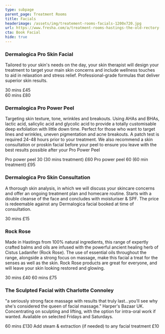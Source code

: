 ```yaml
---
type: subpage
parent_page: Treatment Rooms
title: Facials
headerimage: /assets/img/treatement-rooms-facials-1200x720.jpg
url: https://www.fresha.com/a/treatment-rooms-hastings-the-old-rectory-harold-road-uk-cro1x5rw?pId=86052
cta: Book Facial
hide: true
---
```

### Dermalogica Pro Skin Facial

Tailored to your skin's needs on the day, your skin therapist will design your treatment to target your main skin concerns and include wellness touches to aid in relaxation and stress relief. Professional-grade formulas that deliver superior skin results.

30 mins £45\
60 mins £80

### Dermalogica Pro Power Peel

Targeting skin texture, tone, wrinkles and breakouts. Using AHAs and BHAs, lactic acid, salicylic acid and glycolic acid to provide a totally customisable deep exfoliation with little down time. Perfect for those who want to target lines and wrinkles, uneven pigmentation and acne breakouts. A patch test is required 24-48 hours prior to your treatment. We also recommend a skin consultation or proskin facial before your peel to ensure you leave with the best results possible after your Pro Power Peel

Pro power peel 30 (30 mins treatment) £60
Pro power peel 60 (60 min treatment) £95

### Dermalogica Pro Skin Consultation

A thorough skin analysis, in which we will discuss your skincare concerns and offer an ongoing treatment plan and homecare routine. Starts with a double cleanse of the face and concludes with moisturiser & SPF. The price is redeemable against any Dermalogica facial booked at time of consultation.

30 mins £15

### Rock Rose

Made in Hastings from 100% natural ingredients, this range of expertly crafted balms and oils are infused with the powerful ancient healing herb of Cistus Ladanifer (Rock Rose). The use of essential oils throughout the range, alongside a strong focus on massage, make this facial a treat for the senses as well as the skin. Rock Rose products are great for everyone, and will leave your skin looking restored and glowing.

30 mins £40
60 mins £75

### The Sculpted Facial with Charlotte Connoley

"a seriously strong face massage with results that truly last...you'll see why she's considered the queen of facial massage." Harper's Bazaar UK. Concentrating on sculpting and lifting, with the option for intra-oral work if wanted. Available on selected Fridays and Saturdays.

60 mins £130
Add steam & extraction (if needed) to any facial treatment £10
